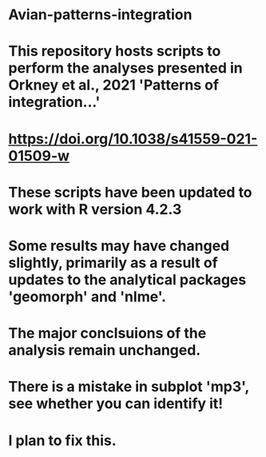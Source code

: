 # Avian-patterns-integration

# This repository hosts scripts to perform the analyses presented in Orkney et al., 2021 'Patterns of integration...'
# https://doi.org/10.1038/s41559-021-01509-w

# These scripts have been updated to work with R version 4.2.3 
# Some results may have changed slightly, primarily as a result of updates to the analytical packages 'geomorph' and 'nlme'. 
# The major conclsuions of the analysis remain unchanged. 

# There is a mistake in subplot 'mp3', see whether you can identify it!
# I plan to fix this.
